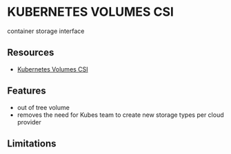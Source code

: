 # KUBERNETES VOLUMES CSI

container storage interface

## Resources

- [Kubernetes Volumes CSI](https://kubernetes.io/docs/concepts/storage/volumes/#csi)

## Features

- out of tree volume
- removes the need for Kubes team to create new storage types per cloud provider

## Limitations
